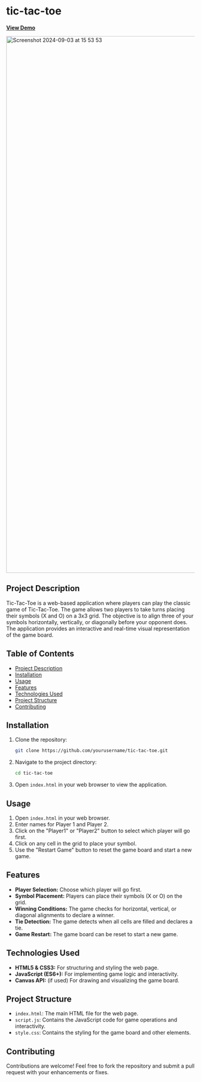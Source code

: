 # tic-tac-toe

**[View Demo](https://loquacious-fenglisu-518055.netlify.app)**


<img width="1431" alt="Screenshot 2024-09-03 at 15 53 53" src="https://github.com/user-attachments/assets/694cc835-3580-41d6-9c61-980f922cf47b">



## Project Description

Tic-Tac-Toe is a web-based application where players can play the classic game of Tic-Tac-Toe. The game allows two players to take turns placing their symbols (X and O) on a 3x3 grid. The objective is to align three of your symbols horizontally, vertically, or diagonally before your opponent does. The application provides an interactive and real-time visual representation of the game board.

## Table of Contents

- [Project Description](#project-description)
- [Installation](#installation)
- [Usage](#usage)
- [Features](#features)
- [Technologies Used](#technologies-used)
- [Project Structure](#project-structure)
- [Contributing](#contributing)

## Installation

1. Clone the repository:

    ```bash
    git clone https://github.com/yourusername/tic-tac-toe.git
    ```

2. Navigate to the project directory:

    ```bash
    cd tic-tac-toe
    ```

3. Open `index.html` in your web browser to view the application.

## Usage

1. Open `index.html` in your web browser.
2. Enter names for Player 1 and Player 2.
3. Click on the "Player1" or "Player2" button to select which player will go first.
4. Click on any cell in the grid to place your symbol.
5. Use the "Restart Game" button to reset the game board and start a new game.

## Features

- **Player Selection:** Choose which player will go first.
- **Symbol Placement:** Players can place their symbols (X or O) on the grid.
- **Winning Conditions:** The game checks for horizontal, vertical, or diagonal alignments to declare a winner.
- **Tie Detection:** The game detects when all cells are filled and declares a tie.
- **Game Restart:** The game board can be reset to start a new game.

## Technologies Used

- **HTML5 & CSS3:** For structuring and styling the web page.
- **JavaScript (ES6+):** For implementing game logic and interactivity.
- **Canvas API:** (if used) For drawing and visualizing the game board.

## Project Structure

- `index.html`: The main HTML file for the web page.
- `script.js`: Contains the JavaScript code for game operations and interactivity.
- `style.css`: Contains the styling for the game board and other elements.

## Contributing

Contributions are welcome! Feel free to fork the repository and submit a pull request with your enhancements or fixes.


